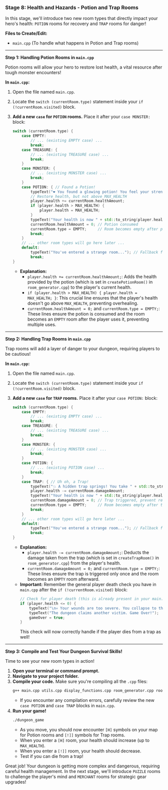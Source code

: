 ### Stage 8: Health and Hazards - Potion and Trap Rooms

In this stage, we'll introduce two new room types that directly impact your hero's health: `POTION` rooms for recovery and `TRAP` rooms for danger!

**Files to Create/Edit:**

* `main.cpp` (To handle what happens in Potion and Trap rooms)

---

**Step 1: Handling Potion Rooms in `main.cpp`**

Potion rooms will allow your hero to restore lost health, a vital resource after tough monster encounters!

**In `main.cpp`:**

1.  Open the file named `main.cpp`.
2.  Locate the `switch (currentRoom.type)` statement inside your `if (!currentRoom.visited)` block.
3.  **Add a new `case` for `POTION` rooms.** Place it after your `case MONSTER:` block:

    ```cpp
    switch (currentRoom.type) {
        case EMPTY:
            // ... (existing EMPTY case) ...
            break;
        case TREASURE: {
            // ... (existing TREASURE case) ...
            break;
        }
        case MONSTER: {
            // ... (existing MONSTER case) ...
            break;
        }
        case POTION: { // Found a Potion!
            typeText("❤️ You found a glowing potion! You feel your strength returning.");
            // Restore health, but not above MAX_HEALTH
            player.health += currentRoom.healthAmount;
            if (player.health > MAX_HEALTH) {
                player.health = MAX_HEALTH;
            }
            typeText("Your health is now " + std::to_string(player.health) + "/" + std::to_string(MAX_HEALTH) + ".");
            currentRoom.healthAmount = 0; // Potion consumed
            currentRoom.type = EMPTY;     // Room becomes empty after potion is taken
            break;
        }
        // ... other room types will go here later ...
        default:
            typeText("You've entered a strange room..."); // Fallback for types not yet handled
            break;
    }
    ```
    * **Explanation:**
        * `player.health += currentRoom.healthAmount;`: Adds the health provided by the potion (which is set in `createPotionRoom()` in `room_generator.cpp`) to the player's current health.
        * `if (player.health > MAX_HEALTH) { player.health = MAX_HEALTH; }`: This crucial line ensures that the player's health doesn't go above `MAX_HEALTH`, preventing overhealing.
        * `currentRoom.healthAmount = 0;` and `currentRoom.type = EMPTY;`: These lines ensure the potion is consumed and the room becomes an `EMPTY` room after the player uses it, preventing multiple uses.

---

**Step 2: Handling Trap Rooms in `main.cpp`**

Trap rooms will add a layer of danger to your dungeon, requiring players to be cautious!

**In `main.cpp`:**

1.  Open the file named `main.cpp`.
2.  Locate the `switch (currentRoom.type)` statement inside your `if (!currentRoom.visited)` block.
3.  **Add a new `case` for `TRAP` rooms.** Place it after your `case POTION:` block:

    ```cpp
    switch (currentRoom.type) {
        case EMPTY:
            // ... (existing EMPTY case) ...
            break;
        case TREASURE: {
            // ... (existing TREASURE case) ...
            break;
        }
        case MONSTER: {
            // ... (existing MONSTER case) ...
            break;
        }
        case POTION: {
            // ... (existing POTION case) ...
            break;
        }
        case TRAP: { // Uh oh, a Trap!
            typeText("💥 A hidden trap springs! You take " + std::to_string(currentRoom.damageAmount) + " damage!");
            player.health -= currentRoom.damageAmount;
            typeText("Your health is now " + std::to_string(player.health) + "/" + std::to_string(MAX_HEALTH) + ".");
            currentRoom.damageAmount = 0; // Trap triggered, prevent re-triggering
            currentRoom.type = EMPTY;     // Room becomes empty after trap is triggered
            break;
        }
        // ... other room types will go here later ...
        default:
            typeText("You've entered a strange room..."); // Fallback for types not yet handled
            break;
    }
    ```
    * **Explanation:**
        * `player.health -= currentRoom.damageAmount;`: Deducts the damage taken from the trap (which is set in `createTrapRoom()` in `room_generator.cpp`) from the player's health.
        * `currentRoom.damageAmount = 0;` and `currentRoom.type = EMPTY;`: These lines ensure the trap is triggered only once and the room becomes an `EMPTY` room afterward.
    * **Important:** Remember the general player death check you have in `main.cpp` after the `if (!currentRoom.visited)` block:
        ```cpp
        // Check for player death (this is already present in your main.cpp)
        if (player.health <= 0) {
            typeText("\n💀 Your wounds are too severe. You collapse to the ground...");
            typeText("The dungeon claims another victim. Game Over!");
            gameOver = true;
        }
        ```
        This check will now correctly handle if the player dies from a trap as well!

---

**Step 3: Compile and Test Your Dungeon Survival Skills!**

Time to see your new room types in action!

1.  **Open your terminal or command prompt.**
2.  **Navigate to your project folder.**
3.  **Compile your code.** Make sure you're compiling all the `.cpp` files:
    ```bash
    g++ main.cpp utils.cpp display_functions.cpp room_generator.cpp room_handlers.cpp -o dungeon_game
    ```
    * If you encounter any compilation errors, carefully review the new `case POTION` and `case TRAP` blocks in `main.cpp`.
4.  **Run your game!**
    ```bash
    ./dungeon_game
    ```
    * As you move, you should now encounter `[H]` symbols on your map for Potion rooms and `[!]]` symbols for Trap rooms.
    * When you enter a `[H]` room, your health should increase (up to `MAX_HEALTH`).
    * When you enter a `[!]]` room, your health should decrease.
    * Test if you can die from a trap!

Great job! Your dungeon is getting more complex and dangerous, requiring careful health management. In the next stage, we'll introduce `PUZZLE` rooms to challenge the player's mind and `MERCHANT` rooms for strategic gear upgrades!